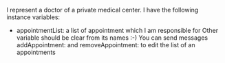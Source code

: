 I represent a doctor of a private medical center. I have the following instance variables:
- appointmentList: a list of appointment which I am responsible for
Other variable should be clear from its names :-)
You can send messages addAppointment: and removeAppointment: to edit the list of an appointments 